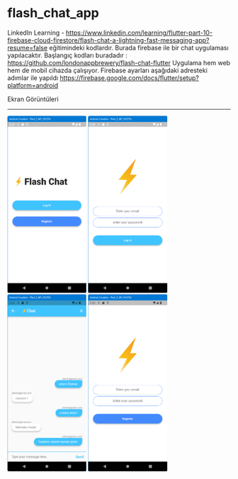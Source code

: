 # flash_chat_app

LinkedIn Learning - https://www.linkedin.com/learning/flutter-part-10-firebase-cloud-firestore/flash-chat-a-lightning-fast-messaging-app?resume=false eğitimindeki kodlardır.
Burada firebase ile bir chat uygulaması yapılacaktır. Başlangıç kodları buradadır : https://github.com/londonappbrewery/flash-chat-flutter 
Uygulama hem web hem de mobil cihazda çalışıyor. Firebase ayarları aşağıdaki adresteki adımlar ile yapıldı
https://firebase.google.com/docs/flutter/setup?platform=android 

Ekran Görüntüleri
<HR>
<img src="https://github.com/VedatBiner/flutter-codes/blob/master/flash_chat_app/screen_shots/img-01.png" height="400em"/>
<img src="https://github.com/VedatBiner/flutter-codes/blob/master/flash_chat_app/screen_shots/img-02.png" height="400em"/>
<img src="https://github.com/VedatBiner/flutter-codes/blob/master/flash_chat_app/screen_shots/img-03.png" height="400em"/>
<img src="https://github.com/VedatBiner/flutter-codes/blob/master/flash_chat_app/screen_shots/img-04.png" height="400em"/>